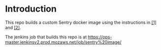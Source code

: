 # Introduction

This repo builds a custom Sentry docker image using the instructions in [[1]](https://github.com/getsentry/docker-sentry) and  [[2]](https://github.com/getsentry/onpremise).

The jenkins job that builds this repo is at https://ops-master.jenkinsv2.prod.mozaws.net/job/sentry%20image/
